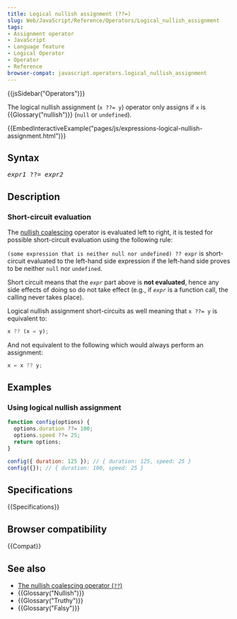 ```yaml
---
title: Logical nullish assignment (??=)
slug: Web/JavaScript/Reference/Operators/Logical_nullish_assignment
tags:
- Assignment operator
- JavaScript
- Language feature
- Logical Operator
- Operator
- Reference
browser-compat: javascript.operators.logical_nullish_assignment
---
```

{{jsSidebar("Operators")}}

The logical nullish assignment (`x ??= y`) operator only assigns if `x` is
{{Glossary("nullish")}} (`null` or `undefined`).

{{EmbedInteractiveExample("pages/js/expressions-logical-nullish-assignment.html")}}

## Syntax

<pre class="brush: js"><em>expr1</em> ??= <em>expr2</em>
</pre>

## Description

### Short-circuit evaluation

The
[nullish coalescing](/en-US/docs/Web/JavaScript/Reference/Operators/Nullish_coalescing_operator)
operator is evaluated left to right, it is tested for possible short-circuit
evaluation using the following rule:

`(some expression that is neither null nor undefined) ?? expr` is short-circuit
evaluated to the left-hand side expression if the left-hand side proves to be
neither `null` nor `undefined`.

Short circuit means that the <code><em>expr</em></code> part above is **not
evaluated**, hence any side effects of doing so do not take effect (e.g., if
<code><em>expr</em></code> is a function call, the calling never takes place).

Logical nullish assignment short-circuits as well meaning that `x ??= y` is
equivalent to:

```js
x ?? (x = y);
```

And not equivalent to the following which would always perform an assignment:

```js example-bad
x = x ?? y;
```

## Examples

### Using logical nullish assignment

```js
function config(options) {
  options.duration ??= 100;
  options.speed ??= 25;
  return options;
}

config({ duration: 125 }); // { duration: 125, speed: 25 }
config({}); // { duration: 100, speed: 25 }
```

## Specifications

{{Specifications}}

## Browser compatibility

{{Compat}}

## See also

- [The nullish coalescing operator (`??`)](/en-US/docs/Web/JavaScript/Reference/Operators/Nullish_coalescing_operator)
- {{Glossary("Nullish")}}
- {{Glossary("Truthy")}}
- {{Glossary("Falsy")}}
